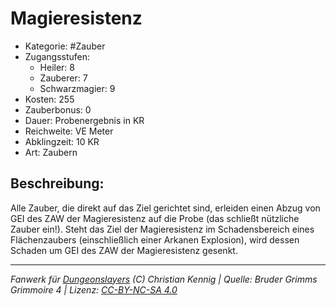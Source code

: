 # Magieresistenz

- Kategorie: #Zauber
- Zugangsstufen:
  - Heiler: 8
  - Zauberer: 7
  - Schwarzmagier: 9
- Kosten: 255
- Zauberbonus: 0
- Dauer: Probenergebnis in KR
- Reichweite: VE Meter
- Abklingzeit: 10 KR
- Art: Zaubern

## Beschreibung:

Alle Zauber, die direkt auf das Ziel gerichtet sind, erleiden einen Abzug von GEI des ZAW der Magieresistenz auf die Probe (das schließt nützliche Zauber ein!). Steht das Ziel der Magieresistenz im Schadensbereich eines Flächenzaubers (einschließlich einer Arkanen Explosion), wird dessen Schaden um GEI des ZAW der Magieresistenz gesenkt.

---

_Fanwerk für [Dungeonslayers](https://www.dungeonslayers.net/) (C) Christian Kennig | Quelle: Bruder Grimms Grimmoire 4 | Lizenz: [CC-BY-NC-SA 4.0](https://creativecommons.org/licenses/by-nc-sa/4.0/deed.de)_
